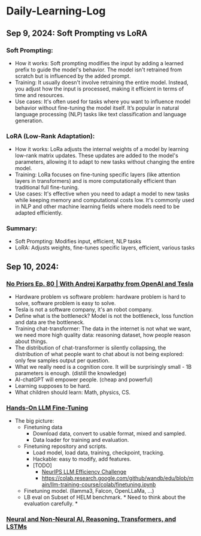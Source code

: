 # Daily-Learning-Log

## Sep 9, 2024: Soft Prompting vs LoRA

### Soft Prompting:

- How it works: Soft prompting modifies the input by adding a learned prefix to guide the model's behavior. The model isn't retrained from scratch but is influenced by the added prompt.
- Training: It usually doesn't involve retraining the entire model. Instead, you adjust how the input is processed, making it efficient in terms of time and resources.
- Use cases: It's often used for tasks where you want to influence model behavior without fine-tuning the model itself. It’s popular in natural language processing (NLP) tasks like text classification and language generation.

### LoRA (Low-Rank Adaptation):

- How it works: LoRa adjusts the internal weights of a model by learning low-rank matrix updates. These updates are added to the model's parameters, allowing it to adapt to new tasks without changing the entire model.
- Training: LoRa focuses on fine-tuning specific layers (like attention layers in transformers) and is more computationally efficient than traditional full fine-tuning.
- Use cases: It's effective when you need to adapt a model to new tasks while keeping memory and computational costs low. It's commonly used in NLP and other machine learning fields where models need to be adapted efficiently.

### Summary:

- Soft Prompting: Modifies input, efficient, NLP tasks
- LoRA: Adjusts weights, fine-tunes specific layers, efficient, various tasks

## Sep 10, 2024: 

### [No Priors Ep. 80 | With Andrej Karpathy from OpenAI and Tesla](https://www.youtube.com/watch?v=hM_h0UA7upI&t=207s)

- Hardware problem vs software problem: hardware problem is hard to solve, software problem is easy to solve. 
- Tesla is not a software company, it's an robot company.
- Define what is the bottleneck? Model is not the bottleneck, loss function and data are the bottleneck.
- Training chat-transformer: The data in the internet is not what we want, we need more high quality data: reasoning dataset, how people reason about things. 
- The distribution of chat-transformer is silently collapsing, the distribution of what people want to chat about is not being explored: only few samples output per question.
- What we really need is a cognition core. It will be surprisingly small - 1B parameters is enough. (distill the knowledge)
- AI-chatGPT will empower people. (cheap and powerful)
- Learning supposes to be hard.
- What children should learn: Math, physics, CS.

### [Hands-On LLM Fine-Tuning](https://www.wandb.courses/courses/take/training-fine-tuning-LLMs/lessons/44579742-hands-on-llm-fine-tuning)
- The big picture: 
  - Finetuning data
    - Download data, convert to usable format, mixed and sampled.
    - Data loader for training and evaluation.
  - Finetuning repository and scripts.
    - Load model, load data, training, checkpoint, tracking.
    - Hackable: easy to modify, add features.
    - [TODO]
      - [NeurIPS LLM Efficiency Challenge](https://github.com/llm-efficiency-challenge/neurips_llm_efficiency_challenge)
      - https://colab.research.google.com/github/wandb/edu/blob/main/llm-training-course/colab/finetuning.ipynb 
  - Finetuning model. (llamma3, Falcon, OpenLLaMa, ...)
  - LB eval on Subset of HELM benchmark. * Need to think about the evaluation carefully. *


### [Neural and Non-Neural AI, Reasoning, Transformers, and LSTMs](https://www.youtube.com/watch?v=DP454c1K_vQ&t=68s)